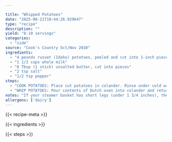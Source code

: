 ```yaml
---

title: "Whipped Potatoes"
date: "2025-08-21T10:44:26.929647"
type: "recipe"
description: ""
yield: "8-10 servings"
categories:
  - "side"
source: "Cook's Country Oct/Nov 2010"
ingredients:
  - "4 pounds russet (Idaho) potatoes, peeled and cut into 1-inch pieces"
  - "1 1/2 cups whole milk"
  - "8 Tbsp (1 stick) unsalted butter, cut into pieces"
  - "2 tsp salt"
  - "1/2 tsp pepper"
steps:
  - "COOK POTATOES: Place cut potatoes in colander. Rinse under cold water until water runs clear, about 1 minute. Drain potatoes. Fill Dutch oven with 1 inch water. Bring water to boil. Place steamer basket in Dutch oven and fill with potatoes. Reduce heat to medium and cook covered, until potatoes are tender, 20 to 25 minutes. WARM DAIRY: Heat milk, butter, salt, and pepper in small saucepan over medium-low heat, whisking until smooth, about 3 minutes; cover and keep warm."
  - "WHIP POTATOES: Pour contents of Dutch oven into colander and return potatoes to dry pot. Stir over low heat until potatoes are thoroughly dried, about 1 minute. In bowl of stand mixer fitted with whisk attachment, break potatoes into small pieces on low speed, about 30 seconds. Add milk mixture in steady stream until incorporated. Increase speed to high and whip until potatoes are light and fluffy and no lumps remain, about 2 minutes. Serve. note: Don't try this recipe in your food processor—its sharp blades cut open the starch granules and turn the potatoes to glue. The beating motion of the mixer makes smooth, fluffy potatoes every time."
notes: "If your steamer basket has short legs (under 1 3/4 inches), the potatoes will sit in the water as they cook and get wet. To prevent this, use balls of aluminum foil as steamer basket stilts. A stand mixer fitted with a whisk attachment yields the smoothes potatoes, but a hand mixer may be used as well."
allergens: ['dairy']
---
```


{{< recipe-meta >}}

{{< ingredients >}}

{{< steps >}}

